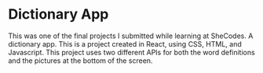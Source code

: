 # Dictionary App
This was one of the final projects I submitted while learning at SheCodes. A dictionary app.
This is a project created in React, using CSS, HTML, and Javascript.
This project uses two different APIs for both the word definitions and the pictures at the bottom of the screen.
